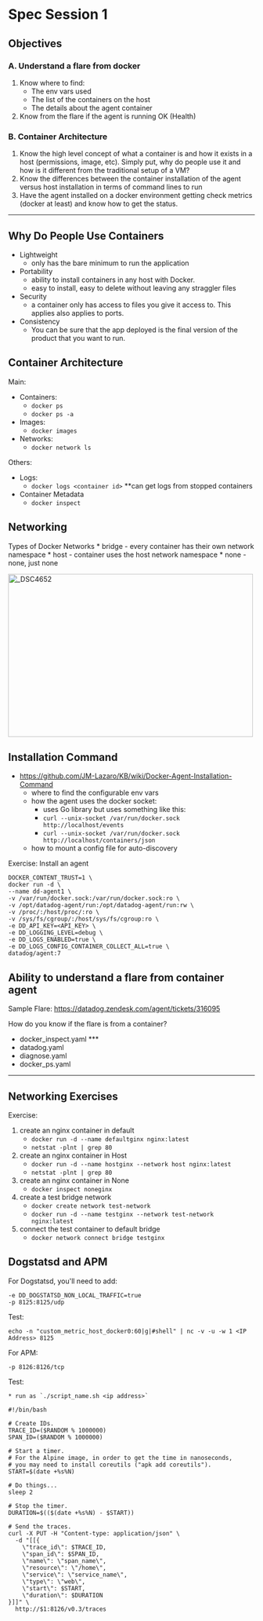 # Spec Session 1


## Objectives
### A. Understand a flare from docker
1. Know where to find:
	* The env vars used
	* The list of the containers on the host
	* The details about the agent container
2. Know from the flare if the agent is running OK (Health)

### B. Container Architecture
1. Know the high level concept of what a container is and how it exists in a host (permissions, image, etc). Simply put, why do people use it and how is it different from the traditional setup of a VM? 
2. Know the differences between the container installation of the agent versus host installation in terms of command lines to run
3. Have the agent installed on a docker environment getting check metrics (docker at least) and know how to get the status.

---

## Why Do People Use Containers

- Lightweight
	- only has the bare minimum to run the application
- Portability
	- ability to install containers in any host with Docker.
	- easy to install, easy to delete without leaving any straggler files
- Security
	- a container only has access to files you give it access to. This applies also applies to ports.
 - Consistency
	- You can be sure that the app deployed is the final version of the product that you want to run.


## Container Architecture

Main:
* Containers: 
	- `docker ps`
	- `docker ps -a`
* Images:
	- `docker images`
* Networks:
	- `docker network ls`

Others:
*  Logs:
	- `docker logs <container id>` **can get logs from stopped containers
* Container Metadata
	-  `docker inspect`

## Networking

Types of Docker Networks
	* bridge - every container has their own network namespace
	* host - container uses the host network namespace
	* none - none, just none
	
<img src="https://user-images.githubusercontent.com/30991348/87386124-1d6aad80-c5e3-11ea-927b-6e37a17afd3e.png" width="500" height="332" alt="_DSC4652"></a>


## Installation Command
- https://github.com/JM-Lazaro/KB/wiki/Docker-Agent-Installation-Command
	- where to find the configurable env vars
	- how the agent uses the docker socket:
		- uses Go library but uses something like this:
		* `curl --unix-socket /var/run/docker.sock http://localhost/events`
		* `curl --unix-socket /var/run/docker.sock http://localhost/containers/json`
	- how to mount a config file for auto-discovery

Exercise: Install an agent

```
DOCKER_CONTENT_TRUST=1 \
docker run -d \
--name dd-agent1 \
-v /var/run/docker.sock:/var/run/docker.sock:ro \
-v /opt/datadog-agent/run:/opt/datadog-agent/run:rw \
-v /proc/:/host/proc/:ro \
-v /sys/fs/cgroup/:/host/sys/fs/cgroup:ro \
-e DD_API_KEY=<API_KEY> \
-e DD_LOGGING_LEVEL=debug \
-e DD_LOGS_ENABLED=true \
-e DD_LOGS_CONFIG_CONTAINER_COLLECT_ALL=true \
datadog/agent:7
```


## Ability to understand a flare from container agent
Sample Flare: https://datadog.zendesk.com/agent/tickets/316095

How do you know if the flare is from a container?
- docker_inspect.yaml ***
- datadog.yaml
- diagnose.yaml
- docker_ps.yaml

---

## Networking Exercises
	

Exercise:
1. create an nginx container in default
	* `docker run -d --name defaultginx nginx:latest`
	* `netstat -plnt | grep 80`
2. create an nginx container in Host
	* `docker run -d --name hostginx --network host nginx:latest`
	* `netstat -plnt | grep 80`
3. create an nginx container in None
	* `docker inspect noneginx`
4. create a test bridge network
	* `docker create network test-network`
	* `docker run -d --name testginx --network test-network nginx:latest`
5. connect the test container to default bridge
	* `docker network connect bridge testginx`


## Dogstatsd and APM
For Dogstatsd, you'll need to add:
```
-e DD_DOGSTATSD_NON_LOCAL_TRAFFIC=true
-p 8125:8125/udp
```

Test:
```
echo -n "custom_metric_host_docker0:60|g|#shell" | nc -v -u -w 1 <IP Address> 8125
```

For APM:
```
-p 8126:8126/tcp
```

Test:

	* run as `./script_name.sh <ip address>`

```
#!/bin/bash

# Create IDs.
TRACE_ID=($RANDOM % 1000000)
SPAN_ID=($RANDOM % 1000000)

# Start a timer.
# For the Alpine image, in order to get the time in nanoseconds,
# you may need to install coreutils ("apk add coreutils").
START=$(date +%s%N)

# Do things...
sleep 2

# Stop the timer.
DURATION=$(($(date +%s%N) - $START))

# Send the traces.
curl -X PUT -H "Content-type: application/json" \
  -d "[[{
    \"trace_id\": $TRACE_ID,
    \"span_id\": $SPAN_ID,
    \"name\": \"span_name\",
    \"resource\": \"/home\",
    \"service\": \"service_name\",
    \"type\": \"web\",
    \"start\": $START,
    \"duration\": $DURATION
}]]" \
  http://$1:8126/v0.3/traces
```

